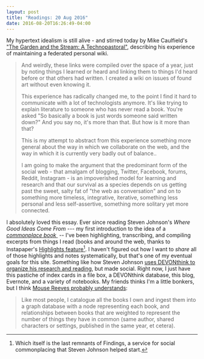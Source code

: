 ```yaml
---
layout: post
title: "Readings: 20 Aug 2016"
date: 2016-08-20T16:26:49-04:00
---
```


My hypertext idealism is still alive - and stirred today by Mike Caulfield's ["The Garden and the Stream: A Technopastoral"](https://hapgood.us/2015/10/17/the-garden-and-the-stream-a-technopastoral/ "The Garden and the Stream: A Technopastoral"), describing his experience of maintaining a federated personal wiki.

> And weirdly, these links were compiled over the space of a year, just by noting things I learned or heard and linking them to things I'd heard before or that others had written. I created a wiki on issues of found art without even knowing it.
>
> This experience has radically changed me, to the point I find it hard to communicate with a lot of technologists anymore. It's like trying to explain literature to someone who has never read a book. You're asked "So basically a book is just words someone said written down?" And you say no, it's more than that. But how is it more than that?
>
> This is my attempt to abstract from this experience something more general about the way in which we collaborate on the web, and the way in which it is currently very badly out of balance..
>
> I am going to make the argument that the predominant form of the social web - that amalgam of blogging, Twitter, Facebook, forums, Reddit, Instagram - is an impoverished model for learning and research and that our survival as a species depends on us getting past the sweet, salty fat of "the web as conversation" and on to something more timeless, integrative, iterative, something less personal and less self-assertive, something more solitary yet more connected.

I absolutely loved this essay. Ever since reading Steven Johnson's _Where Good Ideas Come From_ --- my first introduction to the idea of a [_commonplace book_ ](https://en.wikipedia.org/wiki/Commonplace_book)  -- I've been highlighting, transcribing, and compiling excerpts from things I read (books and around the web, thanks to Instapaper's [Highlights feature](http://blog.instapaper.com/post/85125160146)[^1]. I haven't figured out how I want to _share_ all of those highlights and notes systematically, but that's one of my eventual goals for this site. Something like how Steven Johnson [uses DEVONthink to organize his research and reading](http://www.stevenberlinjohnson.com/movabletype/archives/000230.html), but made social. Right now, I just have this pastiche of index cards in a file box, a DEVONthink database, this blog, Evernote, and a variety of notebooks. My friends thinks I'm a little bonkers, but I think [Mouse Reeves probably understands](https://blog.mousereeve.com/finding-a-minimum-spanning-tree-prims-algorithm/):

> Like most people, I catalogue all the books I own and ingest them into a graph database with a node representing each book, and relationships between books that are weighted to represent the number of things they have in common (same author, shared characters or settings, published in the same year, et cetera).

[^1]:	Which itself is the last remnants of Findings, a service for social commonplacing that Steven Johnson helped start.
